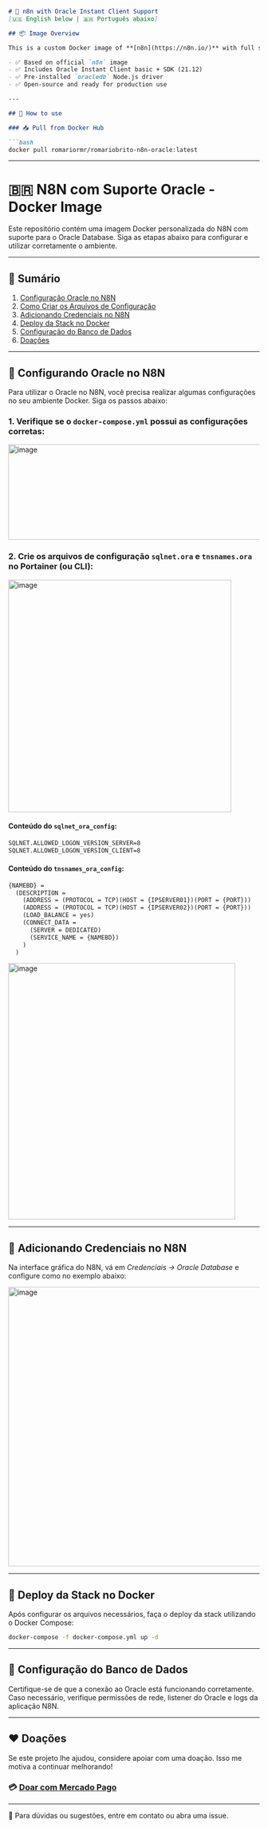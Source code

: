 ````markdown
# 🚀 n8n with Oracle Instant Client Support
[🇺🇸 English below | 🇧🇷 Português abaixo]

## 📦 Image Overview

This is a custom Docker image of **[n8n](https://n8n.io/)** with full support for the **Oracle Instant Client 21.12**, enabling Oracle Database integrations in workflows.

- ✅ Based on official `n8n` image  
- ✅ Includes Oracle Instant Client basic + SDK (21.12)  
- ✅ Pre-installed `oracledb` Node.js driver  
- ✅ Open-source and ready for production use

---

## 🐳 How to use

### 📥 Pull from Docker Hub

```bash
docker pull romariormr/romariobrito-n8n-oracle:latest
````

---

# 🇧🇷 N8N com Suporte Oracle - Docker Image

Este repositório contém uma imagem Docker personalizada do N8N com suporte para o Oracle Database. Siga as etapas abaixo para configurar e utilizar corretamente o ambiente.

---

## 📝 Sumário

1. [Configuração Oracle no N8N](#configurando-oracle-no-n8n)
2. [Como Criar os Arquivos de Configuração](#como-criar-os-arquivos-de-configuração)
3. [Adicionando Credenciais no N8N](#adicionando-credenciais-no-n8n)
4. [Deploy da Stack no Docker](#deploy-da-stack-no-docker)
5. [Configuração do Banco de Dados](#configuração-do-banco-de-dados)
6. [Doações](#doações)

---

## 🔧 Configurando Oracle no N8N

Para utilizar o Oracle no N8N, você precisa realizar algumas configurações no seu ambiente Docker. Siga os passos abaixo:

### 1. Verifique se o `docker-compose.yml` possui as configurações corretas:

<img width="557" height="191" alt="image" src="https://github.com/user-attachments/assets/36bb1155-eb74-4802-9170-627c94ac3776" />

### 2. Crie os arquivos de configuração `sqlnet.ora` e `tnsnames.ora` no Portainer (ou CLI):

<img width="447" height="465" alt="image" src="https://github.com/user-attachments/assets/9a31d803-4a2a-443d-815f-1d0ac920e6e0" />

#### Conteúdo do `sqlnet_ora_config`:

```txt
SQLNET.ALLOWED_LOGON_VERSION_SERVER=8
SQLNET.ALLOWED_LOGON_VERSION_CLIENT=8
```

#### Conteúdo do `tnsnames_ora_config`:

```txt
{NAMEBD} =
  (DESCRIPTION =
    (ADDRESS = (PROTOCOL = TCP)(HOST = {IPSERVER01})(PORT = {PORT}))
    (ADDRESS = (PROTOCOL = TCP)(HOST = {IPSERVER02})(PORT = {PORT}))
    (LOAD_BALANCE = yes)
    (CONNECT_DATA =
      (SERVER = DEDICATED)
      (SERVICE_NAME = {NAMEBD})
    )
  )
```

<img width="455" height="513" alt="image" src="https://github.com/user-attachments/assets/3d143573-d883-4a31-b9f1-38772e5002f0" />

---

## 🔐 Adicionando Credenciais no N8N

Na interface gráfica do N8N, vá em *Credenciais → Oracle Database* e configure como no exemplo abaixo:

<img width="715" height="559" alt="image" src="https://github.com/user-attachments/assets/3e839f0c-e317-4b27-93ca-399054cfe12f" />

---

## 🚀 Deploy da Stack no Docker

Após configurar os arquivos necessários, faça o deploy da stack utilizando o Docker Compose:

```bash
docker-compose -f docker-compose.yml up -d
```

---

## 🧠 Configuração do Banco de Dados

Certifique-se de que a conexão ao Oracle está funcionando corretamente. Caso necessário, verifique permissões de rede, listener do Oracle e logs da aplicação N8N.

---

## ❤️ Doações

Se este projeto lhe ajudou, considere apoiar com uma doação. Isso me motiva a continuar melhorando!

### 💳 [Doar com Mercado Pago](http://link.mercadopago.com.br/romariobrito)

---

📧 Para dúvidas ou sugestões, entre em contato ou abra uma issue.

```

